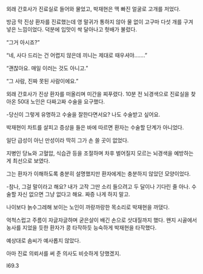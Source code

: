 외래 간호사가 진료실로 들어와 물었고, 박재현은 맥 빠진 얼굴로 고개를 저었다.

방금 막 진상 환자를 진료했는데 영 말귀가 통하지 않아 물 없이 고구마 다섯 개를 구겨 넣은 느낌이었다. 덕분에 입맛이 싹 달아나고 헛배가 불렀다.

“그거 아시죠?”

“네, 사다 드리는 건 어렵지 않은데 끼니는 제대로 때우셔야…….”

“괜찮아요. 매일 이러는 것도 아니고.”

“그 사람, 진짜 못된 사람이에요.”

외래 간호사가 진상 환자를 떠올리며 미간을 찌푸렸다. 10분 전 뇌경색으로 진료실을 찾아온 50대 노인은 다짜고짜 수술을 요구했다.

-당신이 그렇게 유명하고 수술을 잘한다면서요? 나도 수술받고 싶어요.

박재현이 차트를 살피고 증상을 들은 바에 따르면 환자는 수술할 단계가 아니었다.

일단 급성이 아닌 만성이라 딱히 그가 손 쓸 곳이 없었다.

지병인 당뇨와 고혈압, 식습관 등을 조절하며 차후 벌어질지 모르는 뇌경색을 예방하는 게 최선으로 보였다.

그는 환자가 이해하도록 충분히 설명했지만 환자에게는 충분하지 않았던 모양이었다.

-참나, 그걸 말이라고 해요? 내가 고작 그딴 소리 들으려고 두 달이나 기다린 줄 아나. 수술할 자신 없으면 그냥 없다고 해요. 짜증 나게 하지 말고.

나이보다 늙수그레해 보이는 노인이 까랑까랑한 목소리로 박재현을 까댔다.

억척스럽고 주름이 자글자글하며 굳은살이 배긴 손으로 삿대질까지 했다. 왠지 시골에서 농사를 지었을 듯한 환자가 콩 타작하듯 능숙하게 박재현을 타작했다.

예상대로 솜씨가 예사롭지 않았다.

아마 진료 의뢰서를 써 준 의사도 비슷하게 당했겠지.

I69.3